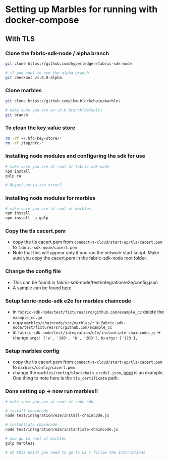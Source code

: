 # Setting up Marbles for running with docker-compose

## With TLS

### Clone the fabric-sdk-node / alpha branch
```bash
git clone https://github.com/hyperledger/fabric-sdk-node

# if you want to use the alpha branch
git checkout v1.0.0-alpha
```
### Clone marbles
```bash
git clone https://github.com/ibm-blockchain/marbles

# make sure you are on v3.0 branch(default)
git branch
```

### To clean the key value store
```bash
rm -rf ~/.hfc-key-store/*
rm -rf /tmp/hfc-*
```

### Installing node modules and configuring the sdk for use
```bash
# make sure you are at root of fabric-sdk-node
npm install
gulp ca

# Object.serialize error? 
```

### Installing node modules for marbles
```bash
# make sure you are at root of marbles
npm install
npm install -g gulp
```

### Copy the tls cacert.pem
  - copy the tls cacert.pem from `connect-a-cloud/start-up/tls/cacert.pem` to `fabric-sdk-node/cacert.pem`
  - Note that this will appear only if you ran the network start script. Make sure you copy the cacert.pem in the fabric-sdk-node root folder.

### Change the config file
  - This can be found in fabric-sdk-node/test/integration/e2e/config.json
  - A sample can be found [here](sample-e2e-config.json)

### Setup fabric-node-sdk e2e for marbles chaincode
  - in `fabric-sdk-node/test/fixtures/src/github.com/example_cc` delete the `example_cc.go` 
  - copy `marbles/chaincode/src/marbles/*` to  `fabric-sdk-node/test/fixtures/src/github.com/example_cc`
  - in `fabric-sdk-node/test/integration/e2e/instantiate-chaincode.js` -> change `args: ['a', '100', 'b', '200'],` to `args: ['123'],`

### Setup marbles config
  - copy the tls cacert.pem from `connect-a-cloud/start-up/tls/cacert.pem` to `marbles/config/cacert.pem`
  - change the `marbles/config/blockchain_creds1.json`, [here](blockchain_creds1.json) is an example. One thing to note here is the `tls_certificate` path.
  
### Done setting up -> now run marbles!!
```bash
# make sure you are at root of node-sdk

# install chaincode
node test/integration/e2e/install-chaincode.js

# instantiate chaincode
node test/integration/e2e/instantiate-chaincode.js

# now go to root of marbles
gulp marbles1

# at this point you need to go to ui / follow the instructions
```